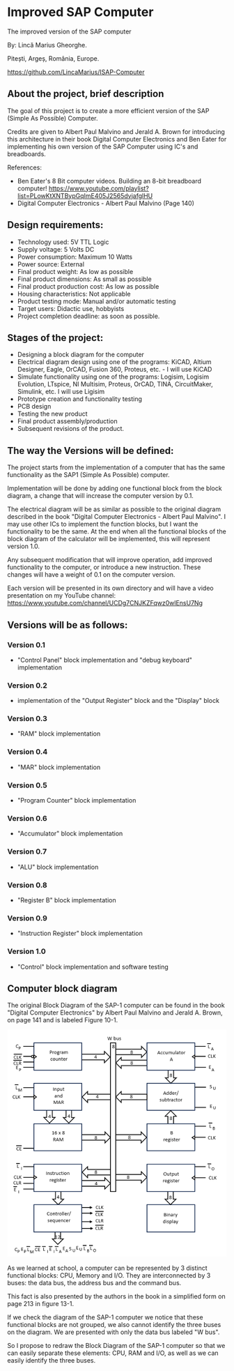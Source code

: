 # Improved SAP Computer

The improved version of the SAP computer

By: Lincă Marius Gheorghe.

Pitești, Argeș, România, Europe.

https://github.com/LincaMarius/ISAP-Computer


## About the project, brief description

The goal of this project is to create a more efficient version of the SAP (Simple As Possible) Computer.
    
Credits are given to Albert Paul Malvino and Jerald A. Brown for introducing this architecture in their book Digital Computer Electronics and Ben Eater for implementing his own version of the SAP Computer using IC's and breadboards.

References: 
- Ben Eater's 8 Bit computer videos. Building an 8-bit breadboard computer! https://www.youtube.com/playlist?list=PLowKtXNTBypGqImE405J2565dvjafglHU
- Digital Computer Electronics - Albert Paul Malvino (Page 140)

## Design requirements:
- Technology used: 5V TTL Logic
- Supply voltage: 5 Volts DC
- Power consumption: Maximum 10 Watts
- Power source: External
- Final product weight: As low as possible
- Final product dimensions: As small as possible
- Final product production cost: As low as possible
- Housing characteristics: Not applicable
- Product testing mode: Manual and/or automatic testing
- Target users: Didactic use, hobbyists
- Project completion deadline: as soon as possible.

## Stages of the project:
- Designing a block diagram for the computer
- Electrical diagram design using one of the programs: KiCAD, Altium Designer, Eagle, OrCAD, Fusion 360, Proteus, etc. - I will use KiCAD
- Simulate functionality using one of the programs: Logisim, Logisim Evolution, LTspice, NI Multisim, Proteus, OrCAD, TINA, CircuitMaker, Simulink, etc. I will use Ligisim
- Prototype creation and functionality testing
- PCB design
- Testing the new product
- Final product assembly/production
- Subsequent revisions of the product.


## The way the Versions will be defined:
The project starts from the implementation of a computer that has the same functionality as the SAP1 (Simple As Possible) computer.

Implementation will be done by adding one functional block from the block diagram, a change that will increase the computer version by 0.1.

The electrical diagram will be as similar as possible to the original diagram described in the book "Digital Computer Electronics - Albert Paul Malvino". I may use other ICs to implement the function blocks, but I want the functionality to be the same. At the end when all the functional blocks of the block diagram of the calculator will be implemented, this will represent version 1.0.

Any subsequent modification that will improve operation, add improved functionality to the computer, or introduce a new instruction. These changes will have a weight of 0.1 on the computer version.

Each version will be presented in its own directory and will have a video presentation on my YouTube channel: https://www.youtube.com/channel/UCDg7CNJKZFqwz0wlEnsU7Ng

## Versions will be as follows:
### Version 0.1
- "Control Panel" block implementation and "debug keyboard" implementation
### Version 0.2
- implementation of the "Output Register" block and the "Display" block
### Version 0.3
- "RAM" block implementation
### Version 0.4
- "MAR" block implementation
### Version 0.5
- "Program Counter" block implementation
### Version 0.6
- "Accumulator" block implementation
### Version 0.7
- "ALU" block implementation
### Version 0.8
- "Register B" block implementation
### Version 0.9
- "Instruction Register" block implementation
### Version 1.0
- "Control" block implementation and software testing

## Computer block diagram
The original Block Diagram of the SAP-1 computer can be found in the book "Digital Computer Electronics" by Albert Paul Malvino and Jerald A. Brown, on page 141 and is labeled Figure 10-1.

![ Figure 1 ](./Figure1.png)

As we learned at school, a computer can be represented by 3 distinct functional blocks: CPU, Memory and I/O. They are interconnected by 3 buses: the data bus, the address bus and the command bus.

This fact is also presented by the authors in the book in a simplified form on page 213 in figure 13-1.

If we check the diagram of the SAP-1 computer we notice that these functional blocks are not grouped, we also cannot identify the three buses on the diagram. We are presented with only the data bus labeled "W bus".

So I propose to redraw the Block Diagram of the SAP-1 computer so that we can easily separate these elements: CPU, RAM and I/O, as well as we can easily identify the three buses.
